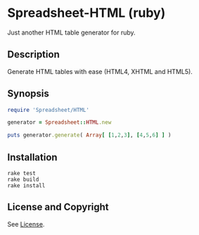 Spreadsheet-HTML (ruby)
=======================
Just another HTML table generator for ruby.

Description
-----------
Generate HTML tables with ease (HTML4, XHTML and HTML5).

Synopsis
--------
```ruby
require 'Spreadsheet/HTML'

generator = Spreadsheet::HTML.new

puts generator.generate( Array[ [1,2,3], [4,5,6] ] )
```

Installation
------------
```
rake test
rake build
rake install
```

License and Copyright
---------------------
See [License](License.md).

